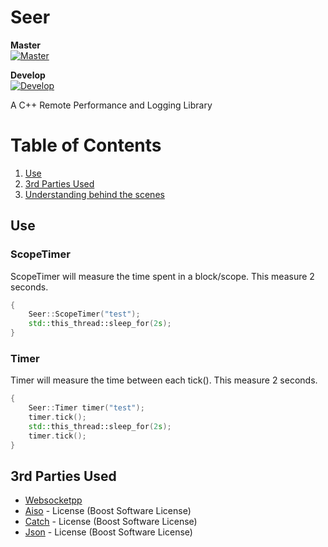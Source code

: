 # Seer
**Master**  
[![Master](https://travis-ci.org/ThomasMonkman/Seer.svg?branch=master)](https://travis-ci.org/ThomasMonkman/Seer)

**Develop**  
[![Develop](https://travis-ci.org/ThomasMonkman/Seer.svg?branch=develop)](https://travis-ci.org/ThomasMonkman/Seer)

A C++ Remote Performance and Logging Library

# Table of Contents
1. [Use](#use)
2. [3rd Parties Used](#3rd-parties-used)
3. [Understanding behind the scenes](./documentation/Internals.md)

## Use

### ScopeTimer
ScopeTimer will measure the time spent in a block/scope.
This measure 2 seconds.
```c++
{
    Seer::ScopeTimer("test");
    std::this_thread::sleep_for(2s);
}
```

### Timer
Timer will measure the time between each tick().
This measure 2 seconds.
```c++
{
    Seer::Timer timer("test");
    timer.tick();
    std::this_thread::sleep_for(2s);
    timer.tick();
}
```

## 3rd Parties Used

* [Websocketpp](https://github.com/zaphoyd/websocketpp)
* [Aiso](https://github.com/chriskohlhoff/asio) - License (Boost Software License)
* [Catch](https://github.com/philsquared/Catch) - License (Boost Software License)
* [Json](https://github.com/nlohmann/json) - License (Boost Software License)
